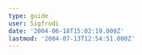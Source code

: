 ```yaml
---
type: guide
user: Sigfrodi
date: '2004-06-18T15:02:19.000Z'
lastmod: '2004-07-13T12:54:51.000Z'
---
```


